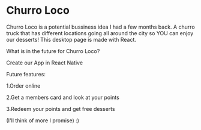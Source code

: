 # Churro Loco

Churro Loco is a potential bussiness idea I had a few months back. A churro truck that has different locations going all around the city so YOU can enjoy our desserts! This desktop page is made with React.

What is in the future for Churro Loco?

Create our App in React Native

Future features:

1.Order online

2.Get a members card and look at your points 

3.Redeem your points and get free desserts 

(I'll think of more I promise) :)

